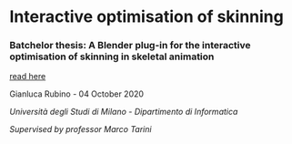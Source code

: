 # Interactive optimisation of skinning

### **Batchelor thesis**: A Blender plug-in for the interactive optimisation of skinning in skeletal animation

[read here](https://drive.google.com/file/d/16UQCq38s_jS0FGkbHphWBnC_CpxsP8rE/view?usp=sharing)

Gianluca Rubino - 04 October 2020

*Università degli Studi di Milano - Dipartimento di Informatica*

*Supervised by professor Marco Tarini*
